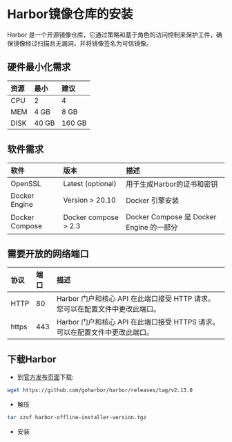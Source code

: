 # Harbor镜像仓库的安装

Harbor 是一个开源镜像仓库，它通过策略和基于角色的访问控制来保护工件，确保镜像经过扫描且无漏洞，并将镜像签名为可信镜像。

## 硬件最小化需求

|资源|最小|建议|
|:----|:---|:----|
|CPU|2   |4   |
|MEM|4 GB|8 GB|
|DISK|40 GB|160 GB|

## 软件需求

|软件|版本|描述|
|:----|:---|:----|
|OpenSSL|Latest (optional)|用于生成Harbor的证书和密钥|
|Docker Engine|Version > 20.10|Docker 引擎安装|
|Docker Compose|Docker compose > 2.3|Docker Compose 是 Docker Engine 的一部分|

## 需要开放的网络端口

|协议|端口|描述|
|:----|:---|:----|
|HTTP |80  |Harbor 门户和核心 API 在此端口接受 HTTP 请求。您可以在配置文件中更改此端口。|
|https|443|Harbor 门户和核心 API 在此端口接受 HTTPS 请求。可以在配置文件中更改此端口。|

## 下载Harbor

- 到[官方发布页面](https://github.com/goharbor/harbor/releases/tag/v2.13.0)下载:

```bash
wget https://github.com/goharbor/harbor/releases/tag/v2.13.0
```

- 解压

```bash
tar xzvf harbor-offline-installer-version.tgz
```

- 安装

```bash

```

